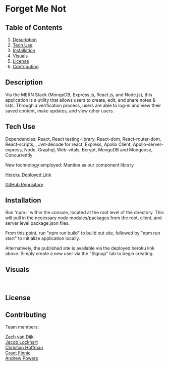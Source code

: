 # Forget Me Not
## Table of Contents
1. [Description](#description)
2. [Tech Use](#tech-use)
3. [Installation](#installation)
4. [Visuals](#visuals)
5. [License](#license)
6. [Contributing](#contributing)

## Description
<!-- TODO: Describe Project -->
Via the MERN Stack (MongoDB, Express.js, React.js, and Node.js), this application is a utility that allows users to create, edit, and share notes & lists. Through a verification process, users are able to log-in and view their saved content, make updates, and view other users. 
## Tech Use
<!-- TODO: List tech/dependencies and possibly describe use -->
Dependencies: React, React testing-library, React-dom, React-router-dom,  React-scripts, , Jwt-decode for react, Express, Apollo Client, Apollo-server-express, Node, Graphql, Web-vitals, Bcrypt, MongoDB and Mongoose, Concurrently

New technology employed: Mantine as our component library 


[Heroku Deployed Link](https://forget-me-not-01.herokuapp.com/)

[GitHub Repository](https://github.com/Christian-Hoffman/forget-me-not)


## Installation
<!-- TODO: Finish installation instructions -->
Run 'npm i' within the console, located at the root level of the directory. This will pull in the necessary node modules/packages from the root, client, and server level package.json files. 

From this point, run "npm run build" to build out site, followed by "npm run start" to initialize application locally. 

Alternatively, the published site is available via the deployed heroku link above. Simply create a new user via the "Signup" tab to begin creating. 

## Visuals
![]()
![]()
![]()
![]()
## License
<!-- TODO: Add license -->
<!-- This application is licensed with the MIT License. -->

## Contributing 
Team members:

<a href="https://github.com/Zachattack221">Zach van Dijk</a> \
<a href="https://github.com/Revilite">Jacob Lockhart</a> \
<a href="https://github.com/Christian-Hoffman">Christian Hoffman</a> \
<a href="https://github.com/gfinnie01">Grant Finnie</a> \
<a href="https://github.com/Apowers9">Andrew Powers</a>